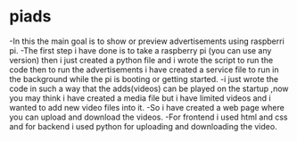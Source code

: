 # piads
-In this the main goal is to show or preview advertisements using raspberri pi.
-The first step i have done is to take a raspberry pi (you can use any version) then i just created a python file and i wrote the script to run the code
then to run the advertisements i have created a service file to run in the background while the pi is booting or getting started.
-i just wrote the code in such a way that the adds(videos) can be played on the startup ,now you may think i have created a media file but i have limited videos and i wanted to add new video files into it.
-So i have created a web page where you can upload and download the videos.
-For frontend i used html and css and for backend i used python for uploading and downloading the video.

